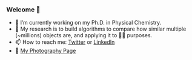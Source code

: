### Welcome 👋

- 🔭 I’m currently working on my Ph.D. in Physical Chemistry.
- 🌱 My research is to build algorithms to compare how similar multiple (~millions) objects are, and applying it to 💊🔎 purposes.
- 📫 How to reach me: [Twitter](https://twitter.com/lexinc_) or [LinkedIn](https://www.linkedin.com/in/lexinc/)
- 📸 [My Photography Page](http://vsco.co/-lexin)
